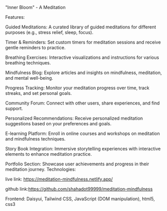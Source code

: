 "Inner Bloom" - A Meditation



Features:

Guided Meditations: A curated library of guided meditations for different purposes (e.g., stress relief, sleep, focus).

Timer & Reminders: Set custom timers for meditation sessions and receive gentle reminders to practice.

Breathing Exercises: Interactive visualizations and instructions for various breathing techniques.

Mindfulness Blog: Explore articles and insights on mindfulness, meditation, and mental well-being.

Progress Tracking: Monitor your meditation progress over time, track streaks, and set personal goals.

Community Forum: Connect with other users, share experiences, and find support.

Personalized Recommendations: Receive personalized meditation suggestions based on your preferences and goals.

E-learning Platform: Enroll in online courses and workshops on meditation and mindfulness techniques.

Story Book Integration: Immersive storytelling experiences with interactive elements to enhance meditation practice.

Portfolio Section: Showcase user achievements and progress in their meditation journey.
Technologies:




live link: https://meditation-mindfulness.netlify.app/

github  link:https://github.com/shahadot99999/meditation-mindfulness

Frontend: Daisyui, Tailwind CSS, JavaScript (DOM manipulation), html5, css3